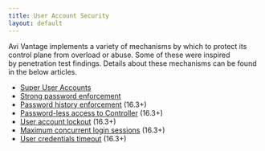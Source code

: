 ```yaml
---
title: User Account Security
layout: default
---
```

Avi Vantage implements a variety of mechanisms by which to protect its control plane from overload or abuse. Some of these were inspired by penetration test findings. Details about these mechanisms can be found in the below articles.

* <a href="/super-user-accounts/">Super User Accounts </a>
* <a href="/strong-password-enforcement/">Strong password enforcement</a>
* <a href="/password-history-enforcement/">Password history enforcement</a> (16.3+)
* <a href="/ssh-users-and-keys/#ssh-key-based-controller-login">Password-less access to Controller</a> (16.3+)
* <a href="/user-account-lockout/">User account lockout</a> (16.3+)
* <a href="/maximum-concurrent-login-sessions/">Maximum concurrent login sessions</a> (16.3+)
* <a href="/user-credentials-timeout">User credentials timeout</a> (16.3+) 